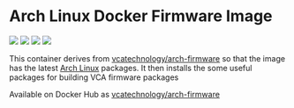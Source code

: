 # Arch Linux Docker Firmware Image

[![](https://images.microbadger.com/badges/image/vcatechnology/arch-firmware.svg)](http://microbadger.com/images/vcatechnology/arch-firmware "Image Layers") [![](https://images.microbadger.com/badges/version/vcatechnology/arch.svg)](http://microbadger.com/images/vcatechnology/arch-firmware "Image Version") [![](https://images.microbadger.com/badges/license/vcatechnology/arch-firmware.svg)](https://microbadger.com/images/vcatechnology/arch-firmware "Image License")  [![](https://images.microbadger.com/badges/commit/vcatechnology/arch-firmware.svg)](https://github.com/vcatechnology/docker-arch-firmware "Image Commit")

This container derives from
[vcatechnology/arch-firmware](https://hub.docker.com/r/vcatechnology/arch-firmware) so that the
image has the latest [Arch Linux](https://www.archlinux.org/) packages. It then
installs the some useful packages for  building VCA firmware packages

Available on Docker Hub as [vcatechnology/arch-firmware](https://hub.docker.com/r/vcatechnology/arch-firmware/)
